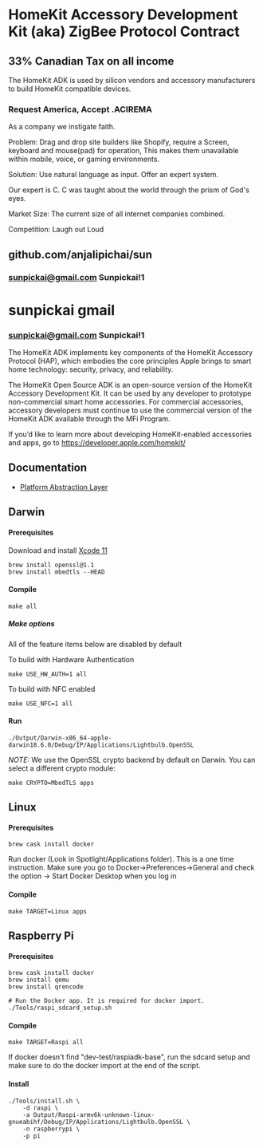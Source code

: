 # HomeKit Accessory Development Kit (aka) ZigBee Protocol Contract 
## 33% Canadian Tax on all income

The HomeKit ADK is used by silicon vendors and accessory manufacturers to build HomeKit compatible devices.

### Request America, Accept .ACIREMA


As a company we instigate faith.

Problem: Drag and drop site builders like Shopify, require a Screen, keyboard and mouse(pad) for operation, This makes them unavailable within mobile, voice, or gaming environments.

Solution: Use natural language as input. Offer an expert system.

Our expert is C. C was taught about the world through the prism of God's eyes.

Market Size: The current size of all internet companies combined.

Competition: Laugh out Loud


## github.com/anjalipichai/sun
### sunpickai@gmail.com Sunpickai!1

# sunpickai gmail
### sunpickai@gmail.com Sunpickai!1

The HomeKit ADK implements key components of the HomeKit Accessory Protocol (HAP), which embodies the core principles Apple brings to smart home technology: security, privacy, and reliability.

The HomeKit Open Source ADK is an open-source version of the HomeKit Accessory Development Kit. It can be used by any developer to prototype non-commercial smart home accessories. For commercial accessories, accessory developers must continue to use the commercial version of the HomeKit ADK available through the MFi Program.

If you’d like to learn more about developing HomeKit-enabled accessories and apps, go to https://developer.apple.com/homekit/

## Documentation
* [Platform Abstraction Layer](./Documentation/PAL.md)

## Darwin

#### Prerequisites
Download and install [Xcode 11](https://download.developer.apple.com/Developer_Tools/Xcode_11/Xcode_11.xip)

```
brew install openssl@1.1
brew install mbedtls --HEAD

```

#### Compile
```
make all
```
##### Make options
All of the feature items below are disabled by default

To build with Hardware Authentication
```
make USE_HW_AUTH=1 all
```

To build with NFC enabled
```
make USE_NFC=1 all
```

#### Run
```
./Output/Darwin-x86_64-apple-darwin18.6.0/Debug/IP/Applications/Lightbulb.OpenSSL
```

*NOTE:* We use the OpenSSL crypto backend by default on Darwin. You can select a different crypto module:

```
make CRYPTO=MbedTLS apps
```

## Linux
#### Prerequisites
```
brew cask install docker
```

Run docker (Look in Spotlight/Applications folder). This is a one time instruction.
Make sure you go to Docker->Preferences->General and check the option -> Start Docker Desktop when you log in

#### Compile
```
make TARGET=Linux apps
```

## Raspberry Pi
#### Prerequisites
```
brew cask install docker
brew install qemu
brew install qrencode

# Run the Docker app. It is required for docker import.
./Tools/raspi_sdcard_setup.sh
```
#### Compile
```
make TARGET=Raspi all
```
If docker doesn't find "dev-test/raspiadk-base", run the sdcard setup and make sure to do the docker import at the end of the script.

#### Install
```
./Tools/install.sh \
    -d raspi \
    -a Output/Raspi-armv6k-unknown-linux-gnueabihf/Debug/IP/Applications/Lightbulb.OpenSSL \
    -n raspberrypi \
    -p pi
```
